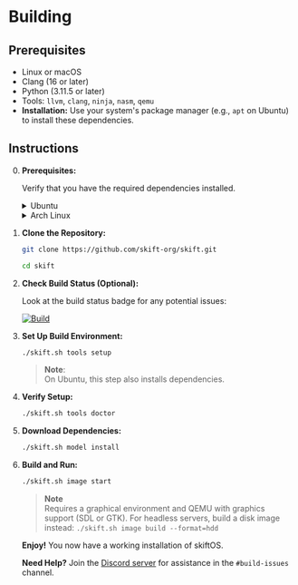 # Building

## Prerequisites

* Linux or macOS
* Clang (16 or later)
* Python (3.11.5 or later)
* Tools: `llvm`, `clang`, `ninja`, `nasm`, `qemu`
* **Installation:** Use your system's package manager (e.g., `apt` on Ubuntu) to install these dependencies.

## Instructions

0. **Prerequisites:**

    Verify that you have the required dependencies installed.

    <details>
    <summary>Ubuntu</summary>

    ```sh
    apt update

    apt install build-essential git ninja-build libsdl2-dev nasm gcc-multilib qemu-system-x86 mtools liburing-dev

    bash -c "$(wget -O - https://apt.llvm.org/llvm.sh)" llvm 17
    ```

    </details>

    <details>
    <summary>Arch Linux</summary>

    ```sh
    pacman -Syu git clang llvm nasm qemu-full gptfdisk mtools liburing sdl2
    ```

    </details>



1. **Clone the Repository:**
    ```sh
    git clone https://github.com/skift-org/skift.git

    cd skift
    ```

2. **Check Build Status (Optional):**

    Look at the build status badge for any potential issues:

    [![Build](https://github.com/skift-org/skift/actions/workflows/checks.yml/badge.svg)](https://github.com/skift-org/skift/actions/workflows/checks.yml)

3. **Set Up Build Environment:**

    ```sh
    ./skift.sh tools setup
    ```
    > **<i class="fa fa-info-circle" aria-hidden="true"></i> Note**:<br> On Ubuntu, this step also installs dependencies.

4. **Verify Setup:**

   ```sh
   ./skift.sh tools doctor
   ```

5. **Download Dependencies:**

   ```sh
   ./skift.sh model install
   ```

6. **Build and Run:**

   ```sh
   ./skift.sh image start
   ```
    > **<i class="fa fa-info-circle" aria-hidden="true"></i> Note**<br>
    > Requires a graphical environment and QEMU with graphics support (SDL or GTK).
    > For headless servers, build a disk image instead: `./skift.sh image build --format=hdd`

    **Enjoy!** You now have a working installation of skiftOS.

    **Need Help?** Join the [Discord server](https://discord.com/invite/gamGsfg) for assistance in the `#build-issues` channel.
